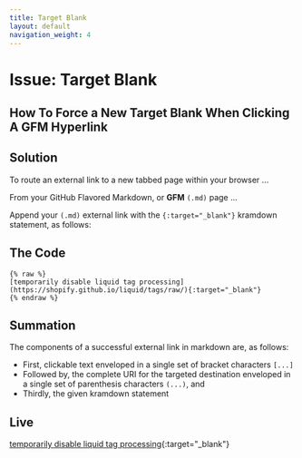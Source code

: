 ```yaml
---
title: Target Blank
layout: default
navigation_weight: 4
---
```

# Issue: Target Blank

## How To Force a New Target Blank When Clicking A GFM Hyperlink

## Solution

To route an external link to a new tabbed page within your browser ...

From your GitHub Flavored Markdown, or **GFM** `(.md)` page ...

Append your `(.md)` external link with the `{:target="_blank"}` kramdown statement, as follows:

## The Code

```liquid
{% raw %}
[temporarily disable liquid tag processing](https://shopify.github.io/liquid/tags/raw/){:target="_blank"}
{% endraw %}
```

## Summation

The components of a successful external link in markdown are, as follows:

- First, clickable text enveloped in a single set of bracket characters `[...]`
- Followed by, the complete URI for the targeted destination enveloped in a single set of parenthesis characters `(...)`, and
- Thirdly, the given kramdown statement

## Live

[temporarily disable liquid tag processing](https://shopify.github.io/liquid/tags/raw/){:target="_blank"}